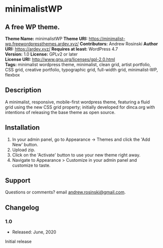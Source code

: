 # minimalistWP
A free WP theme.
---

**Theme Name:** minimalistWP 
**Theme URI:** https://minimalist-wp.freewordpressthemes.ardev.xyz/
**Contributors:** Andrew Rosinski 
**Author URI:** https://ardev.xyz/
**Requires at least:** WordPress 4.7  
**Version:** 1.0
**License:** GPLv2 or later  
**License URI:** http://www.gnu.org/licenses/gpl-2.0.html  
**Tags:** minimalist wordpress theme, minimalist, clean grid, artist portfolio, CSS grid, creative portfolio, typographic grid, full-width grid, minimalist-WP, flexbox

## Description

A minimalist, responsive, mobile-first wordpress theme, featuring a fluid grid using the new CSS grid property; initially developed for dinca.org with intentions of releasing the base theme as open source.

## Installation

1. In your admin panel, go to Appearance -> Themes and click the 'Add New' button.
2. Upload zip.
3. Click on the 'Activate' button to use your new theme right away.
4. Navigate to Appearance > Customize in your admin panel and customize to taste.

 ## Support

Questions or comments? email andrew.rosinski@gmail.com.

## Changelog  

### 1.0  

* Released: June, 2020

Initial release  